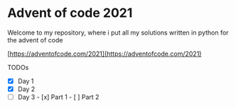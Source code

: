 # Advent of code 2021

Welcome to my repository, where i put all my solutions written in python for the advent of code

[https://adventofcode.com/2021](https://adventofcode.com/2021)

TODOs

- [x] Day 1
- [x] Day 2
- [ ] Day 3
        - [x] Part 1
        - [ ] Part 2
